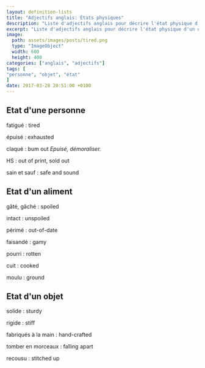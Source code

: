 ```yaml
---
layout: definition-lists
title: "Adjectifs anglais: États physiques"
description: "Liste d'adjectifs anglais pour décrire l'état physique d'un objet ou d'une personne."
excerpt: "Liste d'adjectifs anglais pour décrire l'état physique d'un objet ou d'une personne."
image:
  path: assets/images/posts/tired.png
  type: "ImageObject"
  width: 600
  height: 400
categories: ["anglais", "adjectifs"]
tags: [
"personne", "objet", "état"
]
date: 2017-03-28 20:51:00 +0100
---
```


## Etat d'une personne

fatigué
: tired

épuisé
: exhausted

claqué
: bum out
*Epuisé, démoraliser.*

HS
: out of print, sold out

sain et sauf
: safe and sound


## Etat d'un aliment

gâté, gâché
: spoiled

intact
: unspoiled

périmé
: out-of-date

faisandé
: gamy

pourri
: rotten

cuit
: cooked

moulu
: ground


## Etat d'un objet

solide
: sturdy

rigide
: stiff

fabriqués à la main
: hand-crafted

tomber en morceaux
: falling apart

recousu
: stitched up
